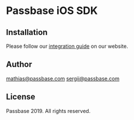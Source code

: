 # Passbase iOS SDK

## Installation

Please follow our [integration guide](https://passbase.com/docs/#ios) on our website.

## Author

mathias@passbase.com
sergii@passbase.com

## License

Passbase 2019. All rights reserved.
